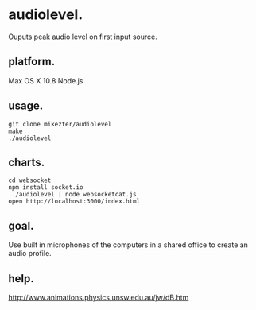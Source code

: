 audiolevel.
===

Ouputs peak audio level on first input source.

platform.
-----

Max OS X 10.8
Node.js

usage.
-----

    git clone mikezter/audiolevel
    make
    ./audiolevel

charts.
----

    cd websocket
    npm install socket.io
    ../audiolevel | node websocketcat.js
    open http://localhost:3000/index.html

goal.
----

Use built in microphones of the computers in a shared office to create an audio profile.

help.
----
http://www.animations.physics.unsw.edu.au/jw/dB.htm

